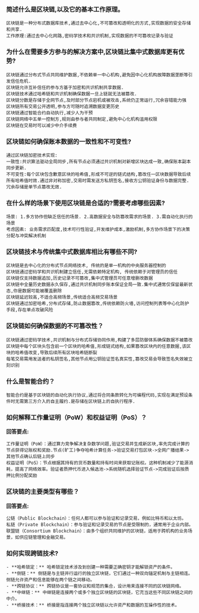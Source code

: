 
### 简述什么是区块链,以及它的基本工作原理。

```
区块链是一种分布式数据库技术,通过去中心化,不可篡改和透明化的方式,实现数据的安全存储和共享.
工作原理:通过去中心化网路,密码学技术和共识机制,实现数据的不可篡改记录与验证
```

### 为什么在需要多方参与的解决方案中,区块链比集中式数据库更有优势?

```
区块链通过分布式节点共同维护数据,不依赖单一中心机构,避免因中心化机构故障数据垄断等引发信任危机.
区块链允许互补信任的参与方基于加密和共识机制共享数据.
区块链技术通过哈希链和共识机制确保数据一旦上链就无法被篡改.
区块链分数是存储于全网节点,及时部分节点宕机或被攻击,系统仍正常运行,冗余容错能力强
区块链所有交易公开透明,参与方可随时追溯数据变更历史
区块链通过智能合约自动执行,减少人为干预
区块链网络中五单一控制方,规则由参与者共同制定,避免中心化机构滥用权限
区块链在交易时可以减少中介手续费
```

### 区块链如何确保账本数据的一致性和不可变性?

```
通过区块链加密技术实现:
一致性:共识算法驱动全局同步,所有节点必须通过共识机制对新增区块达成一致,确保账本副本同步更新.
不可变性:每个区块包含歉意区块的哈希值,形成不可逆的链式结构,篡改任一区块数据导致后续所有哈希值时效.通过非对称加密,交易时需发送方私钥签名,接收方公钥验证身份与数据完整.冗余存储是单节点篡改无效.
```

### 在什么样的场景下使用区块链是合适的?需要考虑哪些因素?

```
场景: 1.多方协作但缺乏信任的场景. 2.高数据安全与防篡改需求的场景. 3.需自动化执行的场景
考虑因素: 业务需求匹配度,技术可行性验证,开发维护成本,激励机制,多方协作场景下的决策分配与冲突解决机制
```

### 区块链技术与传统集中式数据库相比有哪些不同?

```
区块链是去中心化的分布式节点网络技术, 传统的是单一机构的中央服务器控制的
区块链通过密码学和共识机制建立信任,无需依赖特定机构, 传统依赖于对管理员的信任
区块链仅支持数据追加,历史记录不可篡改,集中式管理员可任意增删改数据
区块链中全量历史数据永久保存,通过共识机制同步账本保证全局一致.集中式通常仅保留最新状态,你是数据可能被覆盖删除
区块链延迟较高,不适合高频场景,传统适合高频交易场景
区块链通过加密哈希,分布式存储,防止数据篡改,传统依赖防火墙,访问控制列表等中心化防护手段,存在单点攻破风险
```

### 区块链如何确保数据的不可篡改性？

```
区块链通过密码学技术,共识机制与分布式存储协同作用,构建了多层防御体系确保数据不被篡改
区块链中每个区块头包含前一个区块的哈希值,形成链式结构,如果篡改区块内的任意数据,该区块的哈希值改变,导致后续所有区块哈希链断裂
每笔交易需用发送者的私钥签名,其他节点用公钥验证签名真实性,篡改交易会导致签名失效被立刻识别
```

### 什么是智能合约？

```
智能合约是基于区块链的自动化执行协议,通过将合同条款转化为可编程代码,实现在满足预设条件时无需第三方介入的自主履约.是存储在区块链上的自执行程序.
```

### 如何解释工作量证明（PoW）和权益证明（PoS）？

**回答要点:**
```
工作量证明（PoW）：通过算力竞争解决复杂数学问题,验证交易并生成新区块,率先完成计算的节点获得记账权和奖励.节点(旷工)争夺哈希计算任务->验证交易打包区块->全网广播结果->其他节点确认后链上同步
权益证明（PoS）：节点根据其持有的货币数量和持有时间来获取记账权。这种机制减少了能源消耗，提高了网络效率。验证者质押代币进入候选池->系统随机选择验证节点->完成验证后按质押比例分配奖励
```
### 区块链的主要类型有哪些？

**回答要点:**

```
公链（Public Blockchain）：任何人都可以参与验证和记录交易，例如比特币和以太坊。
私链（Private Blockchain）：参与验证和记录交易的节点是受限制的，通常用于企业内部。
联盟链（Consortium Blockchain）：由多个组织共同维护的区块链，适用于跨机构的业务场景，如供应链管理和金融交易。
```

### 如何实现跨链技术?
```
- **哈希锁定：** 哈希锁定技术涉及到创建一种需要正确密钥才能解锁资产的条件。
- **侧链：** 侧链是与主链并行运行的独立区块链，它们通过一种双向锚定机制与主链相连。侧链允许资产和信息能够在两个链之间移动。
- **跨链协议：** 跨链协议是一套协议和规范的集合，设计用来连接不同的区块链网络。
- **中继链：** 中继链是连接两个或多个独立区块链的区块链，它充当这些不同区块链之间的中介。
- **桥接技术：** 桥接是指连接两个独立区块链以允许资产和数据的互操作性的技术。
```
